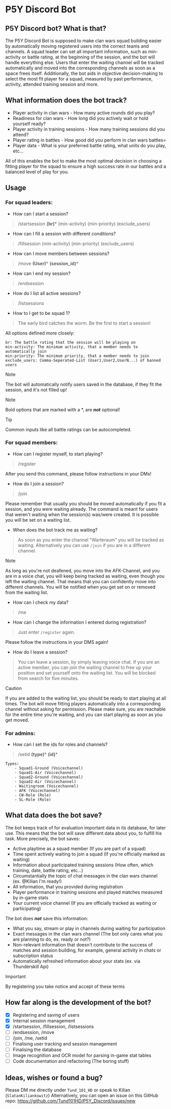 # P5Y Discord Bot

## P5Y Discord bot? What is that?

The P5Y Discord Bot is supposed to make clan wars squad building easier by automatically moving registered users into 
the correct teams and channels. A squad leader can set all important information, such as min-activity or battle rating, at the beginning
of the session, and the bot will handle everything else. Users that enter the waiting channel will be tracked automatically and moved into the
corresponding channels as soon as a space frees itself. Additionally, the bot aids in objective decision-making to select the most fit player
for a squad, measured by past performance, activity, attended training session and more.

## What information does the bot track?

+ Player activity in clan wars - How many active rounds did you play?
+ Readiness for clan wars - How long did you actively wait or hold yourself ready?
+ Player activity in training sessions - How many training sessions did you attend?
+ Player rating in battles - How good did you perform in clan wars battles=
+ Player data - What is your preferred battle rating, what units do you play, etc...

All of this enables the bot to make the most optimal decision in choosing a fitting player for the squad to ensure a high success rate
in our battles and a balanced level of play for you.

## Usage
### For squad leaders:
+ How can I start a session?
> /startsession **(br)*** (min-activity) (min-priority) (exclude_users)

+ How can I fill a session with different conditions?
>/fillsession (min-activity) (min-priority) (exclude_users)

+ How can I move members between sessions?
> /move **(User)*** **(session_id)***

+ How can I end my session?
> /endsession
    
+ How do I list all active sessions? 
> /listsessions

+ How to I get to be squad 1?
> The early bird catches the worm. Be the first to start a session!

All options defined more closely:
    
    br: The battle rating that the session will be playing on
    min-activity: The minimum activity, that a member needs to automatically join
    min-priority: The minimum priority, that a member needs to join
    exclude_users: Comma-Seperated-List (User1,User2,UserN...) of banned users
> [!NOTE]
> The bot will automatically notify users saved in the database, if they fit the session, and it's not filled up!

> [!NOTE]
> Bold options that are marked with a *, are **_not_** optional!

> [!TIP]
> Common inputs like all battle ratings can be autocompleted.

### For squad members:
+ How can I register myself, to start playing?
> /register

After you send this command, please follow instructions in your DMs!

+ How do I join a session?
>/join 

Please remember that usually you should be moved automatically if you fit a session, and you were waiting already. The command
is meant for users that weren't waiting when the session(s) was/were created. It is possible you will be set on a waiting list.

+ When does the bot track me as waiting?
> As soon as you enter the channel "Warteraum" you will be tracked as waiting. Alternatively you can use
> `/join` if you are in a different channel.

> [!NOTE]
> As long as you're not deafened, you move into the AFK-Channel, and you are in a voice chat, you will keep being tracked as 
> waiting, even though you left the waiting channel. That means that you can confidently move into different channels. You will
> be notified when you get set on or removed from the waiting list.

+ How can I check my data?
> /me


+ How can I change the information I entered during registration?
> Just enter `/register` again.

Please follow the instructions in your DMS again!

+ How do I leave a session?
> You can leave a session, by simply leaving voice chat. If you are an active member, you can join the waiting channel to
> free up your position and set yourself onto the waiting list. You will be blocked from search for five minutes.

> [!CAUTION]
> If you are added to the waiting list, you should be ready to start playing at all times. The bot will move fitting players automatically into
> a corresponding channel without asking for permission. Please make sure, you are reachable for the entire time you're waiting, and you can start
> playing as soon as you get moved.

### For admins:

+ How can I set the ids for roles and channels?
> /setid **(type)*** **(id)***

    Types:
        - Squad1-Ground (Voicechannel)
        - Squad1-Air (Voicechannel)
        - Squad2-Ground (Voicechannel)
        - Squad2-Air (Voicechannel)
        - Waitingroom (Voicechannel)
        - AFK (Voicechannel)
        - CW-Role (Role)
        - SL-Role (Role)

## What data does the bot save?

The bot keeps track of for evaluation important data in its database, for later use. This means that the bot will save different
data about you, to fulfill his task. More precisely, the bot saves:

+ Active playtime as a squad member (If you are part of a squad)
+ Time spent actively waiting to join a squad (If you're officially marked as waiting)
+ Information about participated training sessions (How often, which training, date, battle rating, etc...)
+ Circumstantially the topic of chat messages in the clan wars channel (ex. @Kilian I'm ready!)
+ All information, that you provided during registration
+ Player performance in training sessions and played matches measured by in-game stats
+ Your current voice channel (If you are officially tracked as waiting or participating)

The bot does ***not*** save this information:

+ What you say, stream or play in channels during waiting for participation
+ Exact messages in the clan wars channel (The bot only cares what you are planning to do, ex. ready or not?)
+ Non-relevant information that doesn't contribute to the success of matches and session building, for example, general activity in chats or subscription status
+ Automatically refreshed information about your stats (ex. via Thunderskill Api)

> [!IMPORTANT]
> By registering you take notice and accept of these terms


## How far along is the development of the bot?

- [x] Registering and saving of users
- [x] Internal session management 
- [x] /startsession, /fillsession, /listsessions
- [ ] /endsession, /move
- [ ] /join, /me, /setid
- [ ] Finalising user tracking and session management
- [ ] Finalising the database
- [ ] Image recognition and OCR model for parsing in-game stat tables
- [ ] Code documentation and refactoring (The boring stuff)

## Ideas, wishes or found a bug?

Please DM me directly under `Tund_101_HD` or speak to Kilian (`SlatanKiliankowitz`)
Alternatively, you can open an issue on this GitHub repo: https://github.com/Tund101HD/P5Y_Discord/issues/new